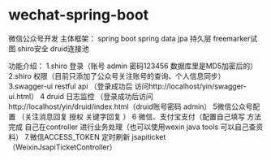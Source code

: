 # wechat-spring-boot
微信公众号开发
主体框架：
spring boot spring data jpa 持久层 freemarker试图 shiro安全  druid连接池




功能介绍：
1.shiro 登录（账号 admin 密码123456  数据库里是MD5加密后的）
2.shiro 权限（目前只添加了公众号关注账号的查询、个人信息同步）
3.swagger-ui restful api （登录成功后 访问http://localhost/yin/swagger-ui.html）
4 druid 日志监控 （登录成功后访问http://localhost/yin/druid/index.html（druid账号密码 admin）
5微信公众号配置 （关注消息回复 授权 关键字回复 ）
6 微信、支付宝支付（配置自己填写 方法完成 自己在controller 进行业务处理（也可以使用wexin java tools 可以自己查资料）
7.微信ACCESS_TOKEN 定时刷新  jsapiticket（WeixinJsapiTicketController）



